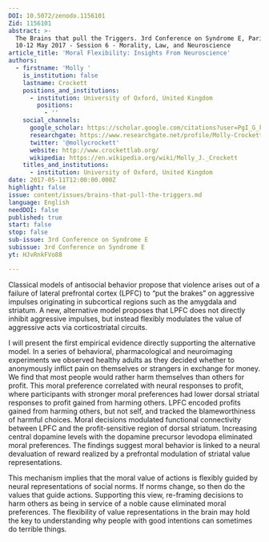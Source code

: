 ```yaml
---
DOI: 10.5072/zenodo.1156101
Zid: 1156101
abstract: >-
  The Brains that pull the Triggers. 3rd Conference on Syndrome E, Paris IAS,
  10-12 May 2017 - Session 6 - Morality, Law, and Neuroscience
article_title: 'Moral Flexibility: Insights From Neuroscience'
authors:
  - firstname: 'Molly '
    is_institution: false
    lastname: Crockett
    positions_and_institutions:
      - institution: University of Oxford, United Kingdom
        positions:
          - ''
    social_channels:
      google_scholar: https://scholar.google.com/citations?user=PgI_G_kAAAAJ&hl=en
      researchgate: https://www.researchgate.net/profile/Molly-Crockett/3
      twitter: '@mollycrockett'
      website: http://www.crockettlab.org/
      wikipedia: https://en.wikipedia.org/wiki/Molly_J._Crockett
    titles_and_institutions:
      - institution: University of Oxford, United Kingdom
date: 2017-05-11T12:00:00.000Z
highlight: false
issue: content/issues/brains-that-pull-the-triggers.md
language: English
needDOI: false
published: true
start: false
stop: false
sub-issue: 3rd Conference on Syndrome E
subissue: 3rd Conference on Syndrome E
yt: HJvRnkFVo88

---
```


Classical models of antisocial behavior propose that violence arises out of a failure of lateral prefrontal cortex (LPFC) to “put the brakes” on aggressive impulses originating in subcortical regions such as the amygdala and striatum. A new, alternative model proposes that LPFC does not directly inhibit aggressive impulses, but instead flexibly modulates the value of aggressive acts via corticostriatal circuits. 

I will present the first empirical evidence directly supporting the alternative model. In a series of behavioral, pharmacological and neuroimaging experiments we observed healthy adults as they decided whether to anonymously inflict pain on themselves or strangers in exchange for money. We find that most people would rather harm themselves than others for profit. This moral preference correlated with neural responses to profit, where participants with stronger moral preferences had lower dorsal striatal responses to profit gained from harming others. LPFC encoded profits gained from harming others, but not self, and tracked the blameworthiness of harmful choices. Moral decisions modulated functional connectivity between LPFC and the profit-sensitive region of dorsal striatum. Increasing central dopamine levels with the dopamine precursor levodopa eliminated moral preferences. The findings suggest moral behavior is linked to a neural devaluation of reward realized by a prefrontal modulation of striatal value representations.

This mechanism implies that the moral value of actions is flexibly guided by neural representations of social norms. If norms change, so then do the values that guide actions. Supporting this view, re-framing decisions to harm others as being in service of a noble cause eliminated moral preferences. The flexibility of value representations in the brain may hold the key to understanding why people with good intentions can sometimes do terrible things.

<Youtube yt="HJvRnkFVo88" caption="Moral Flexibility: Insights From Neuroscience"></Youtube>
